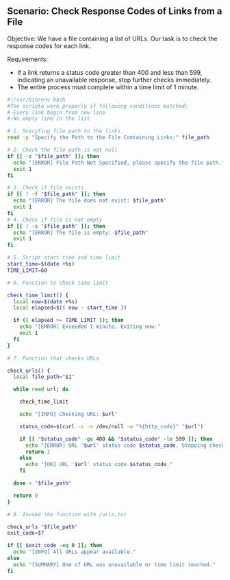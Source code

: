 ## Scenario: Check Response Codes of Links from a File

Objective: We have a file containing a list of URLs. Our task is to check the response codes for each link.

Requirements:
- If a link returns a status code greater than 400 and less than 599, indicating an unavailable response, stop further checks immediately.
- The entire process must complete within a time limit of 1 minute.
    
```bash
#!/usr/bin/env bash
#The scripta work properly if following conditions matched:
#-Every link begin from new line
#-No empty line in the list

# 1. Scecyfing file path to the links
read -p "Specify the Path to the File Containing Links:" file_path

# 2. Check the file path is not null
if [[ -z "$file_path" ]]; then
  echo "[ERROR] File Path Not Specified, please specify the file path."
  exit 1
fi

# 3. Check if file exists
if [[ ! -f "$file_path" ]]; then
  echo "[ERROR] The file does not exist: $file_path"
  exit 1
fi
# 4. Check if file is not empty
if [[ ! -s "$file_path" ]]; then
  echo "[ERROR] The file is empty: $file_path"
  exit 1
fi

# 5. Script start time and time limit
start_time=$(date +%s)
TIME_LIMIT=60  

# 6. Function to check time limit

check_time_limit() {
  local now=$(date +%s)
  local elapsed=$(( now - start_time ))

  if (( elapsed >= TIME_LIMIT )); then
    echo "[ERROR] Exceeded 1 minute. Exiting now."
    exit 1
  fi
}

# 7. Function that checks URLs

check_urls() {
  local file_path="$1"

  while read url; do

    check_time_limit

    echo "[INFO] Checking URL: $url"

    status_code=$(curl -s -o /dev/null -w "%{http_code}" "$url")

    if [[ "$status_code" -ge 400 && "$status_code" -le 599 ]]; then
      echo "[ERROR] URL '$url' status code $status_code. Stopping checks."
      return 1
    else
      echo "[OK] URL '$url' status code $status_code."
    fi

  done < "$file_path"

  return 0
}

# 8. Invoke the function with /urls.txt

check_urls "$file_path"
exit_code=$?

if [[ $exit_code -eq 0 ]]; then
  echo "[INFO] All URLs appear available."
else
  echo "[SUMMARY] One of URL was unavailable or time limit reached."
fi
```
